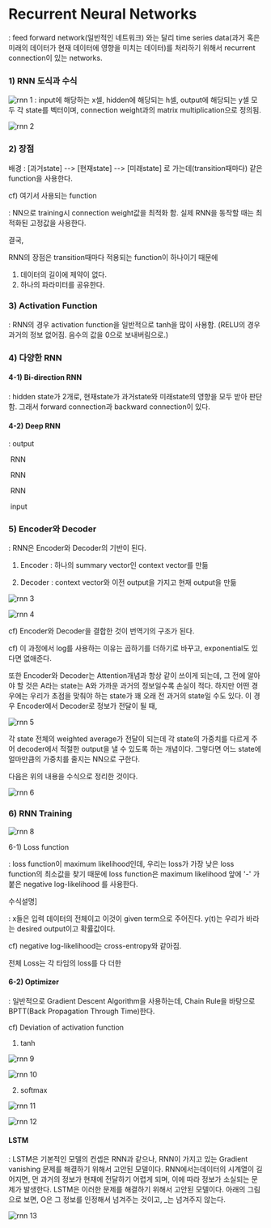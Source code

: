 # Recurrent Neural Networks

 : feed forward network(일반적인 네트워크) 와는 달리 time series data(과거 혹은 미래의 데이터가 현재 데이터에 영향을 미치는 데이터)를 처리하기 위해서 recurrent connection이 있는 networks.



### 1) RNN 도식과 수식



![rnn 1](https://user-images.githubusercontent.com/42775225/73590972-47944b80-452c-11ea-9a70-fc23d8ecd013.PNG) : input에 해당하는 x셀, hidden에 해당되는 h셀, output에 해당되는 y셀 모두 각 state를 벡터이며, connection weight과의 matrix multiplication으로 정의됨.

![rnn 2](https://user-images.githubusercontent.com/42775225/73590992-7f02f800-452c-11ea-9917-1a62bba55c98.png)



### 2) 장점

배경 : [과거state] --> [현재state] --> [미래state] 로 가는데(transition때마다) 같은 function을 사용한다.

cf) 여기서 사용되는 function

 : NN으로 training시 connection weight값을 최적화 함. 실제 RNN을 동작할 때는 최적화된 고정값을 사용한다.



결국,

RNN의 장점은 transition때마다 적용되는 function이 하나이기 때문에

1.  데이터의 길이에 제약이 없다.
2. 하나의 파라미터를 공유한다.



### 3) Activation Function

 : RNN의 경우 activation function을 일반적으로 tanh을 많이 사용함. (RELU의 경우 과거의 정보 없어짐. 음수의 값을 0으로 보내버림으로.)



### 4) 다양한 RNN

#### 4-1) Bi-direction RNN

 : hidden state가 2개로, 현재state가 과거state와 미래state의 영향을 모두 받아 판단함. 그래서 forward connection과 backward connection이 있다. 



#### 4-2) Deep RNN

 :     output

​          RNN

​          RNN

​          RNN

​         input



### 5) Encoder와 Decoder

 : RNN은 Encoder와  Decoder의 기반이 된다.



1) Encoder : 하나의 summary vector인 context vector를 만듦

2) Decoder : context vector와 이전 output을 가지고 현재 output을 만듦

![rnn 3](https://user-images.githubusercontent.com/42775225/73590995-92ae5e80-452c-11ea-8400-0a6c53085596.PNG)

![rnn 4](https://user-images.githubusercontent.com/42775225/73590996-92ae5e80-452c-11ea-8de2-a2f3c61c1ef0.PNG)

cf) Encoder와 Decoder을 결합한 것이 번역기의 구조가 된다.

cf) 이 과정에서 log를 사용하는 이유는 곱하기를 더하기로 바꾸고, exponential도 있다면 없애준다.



또한 Encoder와 Decoder는 Attention개념과 항상 같이 쓰이게 되는데, 그 전에 알아야 할 것은 A라는 state는 A와 가까운 과거의 정보일수록 손실이 적다. 하지만 어떤 경우에는 우리가 초점을 맞춰야 하는 state가 꽤 오래 전 과거의 state일 수도 있다. 이 경우 Encoder에서 Decoder로 정보가 전달이 될 때, 

![rnn 5](https://user-images.githubusercontent.com/42775225/73590997-92ae5e80-452c-11ea-8db3-367daa5ab44f.PNG)

각 state 전체의 weighted average가 전달이 되는데 각 state의 가중치를 다르게 주어 decoder에서 적절한 output을 낼 수 있도록 하는 개념이다. 그렇다면 어느 state에 얼마만큼의 가중치를 줄지는 NN으로 구한다.

다음은 위의 내용을 수식으로 정리한 것이다.

![rnn 6](https://user-images.githubusercontent.com/42775225/73590998-9346f500-452c-11ea-9af8-472c3702e8af.PNG)



### 6) RNN Training

![rnn 8](https://user-images.githubusercontent.com/42775225/73590999-9346f500-452c-11ea-924c-8b090a4ea983.png)

6-1) Loss function

 : loss function이 maximum likelihood인데, 우리는 loss가 가장 낮은 loss function의 최소값을 찾기 때문에 loss function은 maximum likelihood 앞에 '-' 가 붙은 negative log-likelihood 를 사용한다.



수식설명]

 : x들은 입력 데이터의 전체이고 이것이 given term으로 주어진다. y(t)는 우리가 바라는 desired output이고 확률값이다.  

cf) negative log-likelihood는 cross-entropy와 같아짐.



전체 Loss는 각 타임의 loss를 다 더한





#### 6-2) Optimizer

 : 일반적으로 Gradient Descent Algorithm을 사용하는데, Chain Rule을 바탕으로 BPTT(Back Propagation Through Time)한다.



cf) Deviation of activation function

 1) tanh

![rnn 9](https://user-images.githubusercontent.com/42775225/73591000-93df8b80-452c-11ea-9a78-41260e8c0a00.png)

![rnn 10](https://user-images.githubusercontent.com/42775225/73591001-93df8b80-452c-11ea-89ee-9a5012ec4e51.png)

2) softmax

![rnn 11](https://user-images.githubusercontent.com/42775225/73591002-93df8b80-452c-11ea-8f6b-babc7f067543.png)

![rnn 12](https://user-images.githubusercontent.com/42775225/73591004-94782200-452c-11ea-8fba-c174b2d5ddcb.png)





#### LSTM

 : LSTM은 기본적인 모델의 컨셉은 RNN과 같으나, RNN이 가지고 있는 Gradient vanishing 문제를 해결하기 위해서 고안된 모델이다. RNN에서는데이터의 시계열이 길어지면, 먼 과거의 정보가 현재에 전달하기 어렵게 되며, 이에 따라 정보가 소실되는 문제가 발생한다. LSTM은 이러한 문제를 해결하기 위해서 고안된 모델이다. 아래의 그림으로 보면, O은 그 정보를 인정해서 넘겨주는 것이고, _는 넘겨주지 않는다.





![rnn 13](https://user-images.githubusercontent.com/42775225/73591005-94782200-452c-11ea-8433-7d0854553821.PNG)







